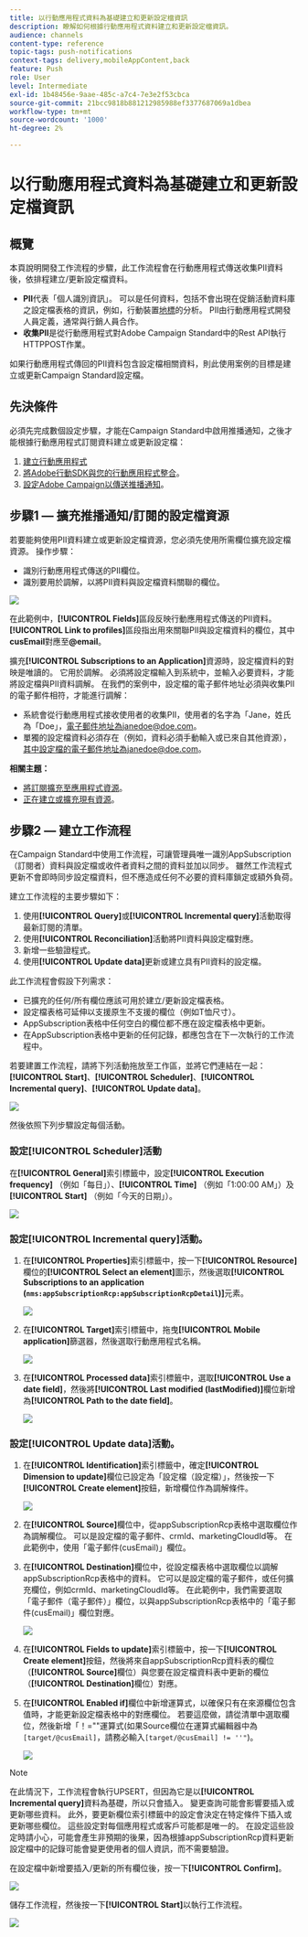 ```yaml
---
title: 以行動應用程式資料為基礎建立和更新設定檔資訊
description: 瞭解如何根據行動應用程式資料建立和更新設定檔資訊。
audience: channels
content-type: reference
topic-tags: push-notifications
context-tags: delivery,mobileAppContent,back
feature: Push
role: User
level: Intermediate
exl-id: 1b48456e-9aae-485c-a7c4-7e3e2f53cbca
source-git-commit: 21bcc9818b881212985988ef3377687069a1dbea
workflow-type: tm+mt
source-wordcount: '1000'
ht-degree: 2%

---
```


# 以行動應用程式資料為基礎建立和更新設定檔資訊

## 概覽

本頁說明開發工作流程的步驟，此工作流程會在行動應用程式傳送收集PII資料後，依排程建立/更新設定檔資料。

* **PII**&#x200B;代表「個人識別資訊」。 可以是任何資料，包括不會出現在促銷活動資料庫之設定檔表格的資訊，例如，行動裝置[地標](../../integrating/using/about-campaign-points-of-interest-data-integration.md)的分析。 PII由行動應用程式開發人員定義，通常與行銷人員合作。
* **收集PII**&#x200B;是從行動應用程式對Adobe Campaign Standard中的Rest API執行HTTPPOST作業。

如果行動應用程式傳回的PII資料包含設定檔相關資料，則此使用案例的目標是建立或更新Campaign Standard設定檔。

## 先決條件

必須先完成數個設定步驟，才能在Campaign Standard中啟用推播通知，之後才能根據行動應用程式訂閱資料建立或更新設定檔：

1. [建立行動應用程式](../../administration/using/configuring-a-mobile-application.md)
1. [將Adobe行動SDK與您的行動應用程式整合](../../administration/using/supported-mobile-use-cases.md)。
1. [設定Adobe Campaign以傳送推播通知](../../administration/using/configuring-a-mobile-application.md)。

## 步驟1 — 擴充推播通知/訂閱的設定檔資源

若要能夠使用PII資料建立或更新設定檔資源，您必須先使用所需欄位擴充設定檔資源。 操作步驟：

* 識別行動應用程式傳送的PII欄位。
* 識別要用於調解，以將PII資料與設定檔資料關聯的欄位。

![](assets/update_profile1.png)

在此範例中，**[!UICONTROL Fields]**&#x200B;區段反映行動應用程式傳送的PII資料。 **[!UICONTROL Link to profiles]**&#x200B;區段指出用來關聯PII與設定檔資料的欄位，其中&#x200B;**cusEmail**&#x200B;對應至&#x200B;**@email**。

擴充&#x200B;**[!UICONTROL Subscriptions to an Application]**&#x200B;資源時，設定檔資料的對映是唯讀的。 它用於調解。 必須將設定檔輸入到系統中，並輸入必要資料，才能將設定檔與PII資料調解。 在我們的案例中，設定檔的電子郵件地址必須與收集PII的電子郵件相符，才能進行調解：

* 系統會從行動應用程式接收使用者的收集PII，使用者的名字為「Jane，姓氏為「Doe」，電子郵件地址為janedoe@doe.com。
* 單獨的設定檔資料必須存在（例如，資料必須手動輸入或已來自其他資源），其中設定檔的電子郵件地址為janedoe@doe.com。

**相關主題：**

* [將訂閱擴充至應用程式資源](../../developing/using/extending-the-subscriptions-to-an-application-resource.md)。
* [正在建立或擴充現有資源](../../developing/using/key-steps-to-add-a-resource.md)。

## 步驟2 — 建立工作流程

在Campaign Standard中使用工作流程，可讓管理員唯一識別AppSubscription （訂閱者）資料與設定檔或收件者資料之間的資料並加以同步。 雖然工作流程式更新不會即時同步設定檔資料，但不應造成任何不必要的資料庫鎖定或額外負荷。

建立工作流程的主要步驟如下：

1. 使用&#x200B;**[!UICONTROL Query]**&#x200B;或&#x200B;**[!UICONTROL Incremental query]**&#x200B;活動取得最新訂閱的清單。
1. 使用&#x200B;**[!UICONTROL Reconciliation]**&#x200B;活動將PII資料與設定檔對應。
1. 新增一些驗證程式。
1. 使用&#x200B;**[!UICONTROL Update data]**&#x200B;更新或建立具有PII資料的設定檔。

此工作流程會假設下列需求：

* 已擴充的任何/所有欄位應該可用於建立/更新設定檔表格。
* 設定檔表格可延伸以支援原生不支援的欄位（例如T恤尺寸）。
* AppSubscription表格中任何空白的欄位都不應在設定檔表格中更新。
* 在AppSubscription表格中更新的任何記錄，都應包含在下一次執行的工作流程中。

若要建置工作流程，請將下列活動拖放至工作區，並將它們連結在一起： **[!UICONTROL Start]**、**[!UICONTROL Scheduler]**、**[!UICONTROL Incremental query]**、**[!UICONTROL Update data]**。

![](assets/update_profile0.png)

然後依照下列步驟設定每個活動。

### 設定&#x200B;**[!UICONTROL Scheduler]**&#x200B;活動

在&#x200B;**[!UICONTROL General]**&#x200B;索引標籤中，設定&#x200B;**[!UICONTROL Execution frequency]** （例如「每日」）、**[!UICONTROL Time]** （例如「1:00:00 AM」）及&#x200B;**[!UICONTROL Start]** （例如「今天的日期」）。

![](assets/update_profile2.png)

### 設定&#x200B;**[!UICONTROL Incremental query]**&#x200B;活動。

1. 在&#x200B;**[!UICONTROL Properties]**&#x200B;索引標籤中，按一下&#x200B;**[!UICONTROL Resource]**&#x200B;欄位的&#x200B;**[!UICONTROL Select an element]**&#x200B;圖示，然後選取&#x200B;**[!UICONTROL Subscriptions to an application (`nms:appSubscriptionRcp:appSubscriptionRcpDetail`)]**&#x200B;元素。

   ![](assets/update_profile3.png)

1. 在&#x200B;**[!UICONTROL Target]**&#x200B;索引標籤中，拖曳&#x200B;**[!UICONTROL Mobile application]**&#x200B;篩選器，然後選取行動應用程式名稱。

   ![](assets/update_profile4.png)

1. 在&#x200B;**[!UICONTROL Processed data]**&#x200B;索引標籤中，選取&#x200B;**[!UICONTROL Use a date field]**，然後將&#x200B;**[!UICONTROL Last modified (lastModified)]**&#x200B;欄位新增為&#x200B;**[!UICONTROL Path to the date field]**。

   ![](assets/update_profile5.png)

### 設定&#x200B;**[!UICONTROL Update data]**&#x200B;活動。

1. 在&#x200B;**[!UICONTROL Identification]**&#x200B;索引標籤中，確定&#x200B;**[!UICONTROL Dimension to update]**&#x200B;欄位已設定為「設定檔（設定檔）」，然後按一下&#x200B;**[!UICONTROL Create element]**&#x200B;按鈕，新增欄位作為調解條件。

   ![](assets/update_profile_createelement.png)

1. 在&#x200B;**[!UICONTROL Source]**&#x200B;欄位中，從appSubscriptionRcp表格中選取欄位作為調解欄位。 可以是設定檔的電子郵件、crmId、marketingCloudId等。 在此範例中，使用「電子郵件(cusEmail)」欄位。

1. 在&#x200B;**[!UICONTROL Destination]**&#x200B;欄位中，從設定檔表格中選取欄位以調解appSubscriptionRcp表格中的資料。 它可以是設定檔的電子郵件，或任何擴充欄位，例如crmId、marketingCloudId等。 在此範例中，我們需要選取「電子郵件（電子郵件）」欄位，以與appSubscriptionRcp表格中的「電子郵件(cusEmail)」欄位對應。

   ![](assets/update_profile7.png)

1. 在&#x200B;**[!UICONTROL Fields to update]**&#x200B;索引標籤中，按一下&#x200B;**[!UICONTROL Create element]**&#x200B;按鈕，然後將來自appSubscriptionRcp資料表的欄位（**[!UICONTROL Source]**&#x200B;欄位）與您要在設定檔資料表中更新的欄位（**[!UICONTROL Destination]**&#x200B;欄位）對應。

1. 在&#x200B;**[!UICONTROL Enabled if]**&#x200B;欄位中新增運算式，以確保只有在來源欄位包含值時，才能更新設定檔表格中的對應欄位。 若要這麼做，請從清單中選取欄位，然後新增「！=&quot;&quot;運算式(如果Source欄位在運算式編輯器中為`[target/@cusEmail]`，請務必輸入`[target/@cusEmail] != ''"`)。

   ![](assets/update_profile8.png)

>[!NOTE]
>
>在此情況下，工作流程會執行UPSERT，但因為它是以&#x200B;**[!UICONTROL Incremental query]**&#x200B;資料為基礎，所以只會插入。 變更查詢可能會影響要插入或更新哪些資料。
>此外，要更新欄位索引標籤中的設定會決定在特定條件下插入或更新哪些欄位。 這些設定對每個應用程式或客戶可能都是唯一的。
>在設定這些設定時請小心，可能會產生非預期的後果，因為根據appSubscriptionRcp資料更新設定檔中的記錄可能會變更使用者的個人資訊，而不需要驗證。

在設定檔中新增要插入/更新的所有欄位後，按一下&#x200B;**[!UICONTROL Confirm]**。

![](assets/update_profile9.png)

儲存工作流程，然後按一下&#x200B;**[!UICONTROL Start]**&#x200B;以執行工作流程。

![](assets/update_profile10.png)
